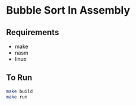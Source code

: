 # Bubble Sort In Assembly

## Requirements
- make
- nasm
- linux

## To Run
```bash
make build
make run
```
